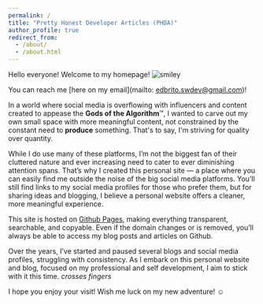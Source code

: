 ```yaml
---
permalink: /
title: "Pretty Honest Developer Articles (PHDA)"
author_profile: true
redirect_from: 
  - /about/
  - /about.html
---
```


Hello everyone! Welcome to my homepage! ![smiley](https://github.githubassets.com/images/icons/emoji/unicode/1f60a.png)

You can reach me [here on my email](mailto: edbrito.swdev@gmail.com)!

In a world where social media is overflowing with influencers and content created to appease the **Gods of the Algorithm**&trade;, I wanted to carve out my own small space with more meaningful content, not constrained by the constant need to **produce** something. That's to say, I'm striving for quality over quantity.

While I do use many of these platforms, I’m not the biggest fan of their cluttered nature and ever increasing need to cater to ever diminishing attention spans. That’s why I created this personal site — a place where you can easily find me outside the noise of the big social media platforms. You’ll still find links to my social media profiles for those who prefer them, but for sharing ideas and blogging, I believe a personal website offers a cleaner, more meaningful experience.

This site is hosted on [Github Pages](https://www.github.com/edbrito-swdev/edbrito-swdev.github.io), making everything transparent, searchable, and copyable. Even if the domain changes or is removed, you’ll always be able to access my blog posts and articles on Github.

Over the years, I’ve started and paused several blogs and social media profiles, struggling with consistency. As I embark on this personal website and blog, focused on my professional and self development, I aim to stick with it this time. *crosses fingers*

I hope you enjoy your visit! Wish me luck on my new adventure! :relaxed:

